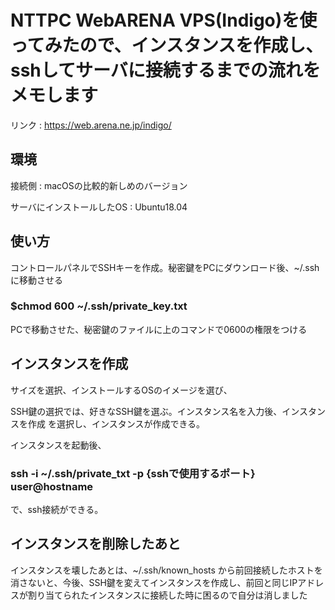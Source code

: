# NTTPC WebARENA VPS(Indigo)を使ってみたので、インスタンスを作成し、sshしてサーバに接続するまでの流れをメモします

リンク : https://web.arena.ne.jp/indigo/

## 環境

接続側 : macOSの比較的新しめのバージョン

サーバにインストールしたOS : Ubuntu18.04

## 使い方

コントロールパネルでSSHキーを作成。秘密鍵をPCにダウンロード後、~/.ssh に移動させる

### $chmod 600 ~/.ssh/private_key.txt

PCで移動させた、秘密鍵のファイルに上のコマンドで0600の権限をつける

## インスタンスを作成

サイズを選択、インストールするOSのイメージを選び、

SSH鍵の選択では、好きなSSH鍵を選ぶ。インスタンス名を入力後、インスタンスを作成 を選択し、インスタンスが作成できる。

インスタンスを起動後、

### ssh -i ~/.ssh/private_txt -p {sshで使用するポート} user@hostname

で、ssh接続ができる。

## インスタンスを削除したあと

インスタンスを壊したあとは、~/.ssh/known_hosts から前回接続したホストを消さないと、今後、SSH鍵を変えてインスタンスを作成し、前回と同じIPアドレスが割り当てられたインスタンスに接続した時に困るので自分は消しました
